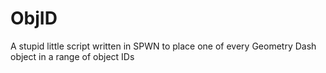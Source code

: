 # ObjID
A stupid little script written in SPWN to place one of every Geometry Dash object in a range of object IDs
